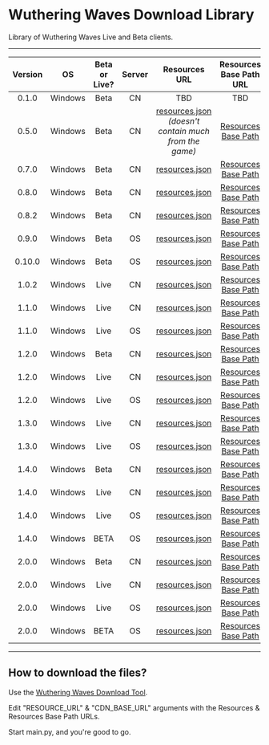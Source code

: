 # Wuthering Waves Download Library

Library of Wuthering Waves Live and Beta clients.

___

| Version | OS | Beta or Live? | Server |                                Resources URL                                 | Resources Base Path URL | Status |
|:-------:|:--:|:----:|:-------:|:---------------------------------------------------------------------------------------:|:-----------------------:|:------:|
| 0.1.0 | Windows | Beta | CN | TBD | TBD | TBD |
| 0.5.0 | Windows | Beta | CN | [resources.json](https://pcdownload-wangsu.aki-game.com/pcstarter/prod/game/G152/0.5.0/O3ZYlnyMFIUazvvZUsLJDMNLwvkPtBHq/resource.json) *(doesn't contain much from the game)* | [Resources Base Path](https://pcdownload-wangsu.aki-game.com/pcstarter/prod/game/G152/0.5.0/O3ZYlnyMFIUazvvZUsLJDMNLwvkPtBHq/zip/) | Active |
| 0.7.0 | Windows | Beta | CN | [resources.json](https://prod-cn-alicdn-gamestarter.kurogame.com/pcstarter/prod/game/G152/0.7.0/flsaxwdbqerujify/resource.json) | [Resources Base Path](https://prod-cn-alicdn-gamestarter.kurogame.com/pcstarter/prod/game/G152/0.7.0/flsaxwdbqerujify/zip/) | Active |
| 0.8.0 | Windows | Beta | CN | [resources.json](https://prod-cn-alicdn-gamestarter.kurogame.com/pcstarter/prod/game/G152/0.8.0/f1w8vyzhs76pn7o6/resource.json) | [Resources Base Path](https://prod-cn-alicdn-gamestarter.kurogame.com/pcstarter/prod/game/G152/0.8.0/f1w8vyzhs76pn7o6/zip/) | Active |
| 0.8.2 | Windows | Beta | CN | [resources.json](https://prod-cn-alicdn-gamestarter.kurogame.com/pcstarter/prod/game/G152/0.8.2/bueuxk5lp668zl1r/resource.json) | [Resources Base Path](https://prod-cn-alicdn-gamestarter.kurogame.com/pcstarter/prod/game/G152/0.8.2/bueuxk5lp668zl1r/zip/)| Active |
| 0.9.0 | Windows | Beta | OS | [resources.json](https://hw-pcdownload-qcloud.aki-game.net/pcstarter/prod/game/G153/0.9.0/jpbmm89ylh59n35a/resource.json) | [Resources Base Path](https://hw-pcdownload-qcloud.aki-game.net/pcstarter/prod/game/G153/0.9.0/jpbmm89ylh59n35a/zip/) | Active |
| 0.10.0 | Windows | Beta | OS | [resources.json](https://hw-pcdownload-qcloud.aki-game.net/pcstarter/prod/game/G153/0.10.0/qZGzaUF5yMLEQzOfuJdeELCAp5mC88tO/resource.json) | [Resources Base Path](https://hw-pcdownload-qcloud.aki-game.net/pcstarter/prod/game/G153/0.10.0/qZGzaUF5yMLEQzOfuJdeELCAp5mC88tO/zip/) | Active |
| 1.0.2 | Windows | Live | CN | [resources.json](https://pcdownload-wangsu.aki-game.com/pcstarter/prod/game/G152/1.0.2/BntThrNUJYUwa1TZ0Kik1VcLKhjD1Bt3/resource.json) | [Resources Base Path](https://pcdownload-wangsu.aki-game.com/pcstarter/prod/game/G152/1.0.2/BntThrNUJYUwa1TZ0Kik1VcLKhjD1Bt3/zip/) | Active |
| 1.1.0 | Windows | Live | CN | [resources.json](https://pcdownload-wangsu.aki-game.com/pcstarter/prod/game/G152/1.1.0/KGaeQlPRMXB2d7mh7cPFWnV8lvCd4tdq/resource.json) | [Resources Base Path](https://pcdownload-wangsu.aki-game.com/pcstarter/prod/game/G152/1.1.0/KGaeQlPRMXB2d7mh7cPFWnV8lvCd4tdq/zip/) | Active |
| 1.1.0 | Windows | Live | OS | [resources.json](https://hw-pcdownload-qcloud.aki-game.net/pcstarter/prod/game/G153/1.1.0/4YLpI4sTRXwcCwfMypqr6oSMaffuFhZP/resource.json) | [Resources Base Path](https://hw-pcdownload-qcloud.aki-game.net/pcstarter/prod/game/G153/1.1.0/4YLpI4sTRXwcCwfMypqr6oSMaffuFhZP/zip/) | Active |
| 1.2.0 | Windows | Beta | CN | [resources.json](https://pcdownload-wangsu.aki-game.com/pcstarter/prod/game/G152/1.2.0/7hzsDZbvz4PkA59CiCxwfuUuaDN2aW57/resource.json) | [Resources Base Path](https://pcdownload-wangsu.aki-game.com/pcstarter/prod/game/G152/1.2.0/7hzsDZbvz4PkA59CiCxwfuUuaDN2aW57/zip/) | Active |
| 1.2.0 | Windows | Live | CN | [resources.json](https://pcdownload-wangsu.aki-game.com/pcstarter/prod/game/G152/1.2.0/XFGRIhubj9Rql3peSHS7Z0bMBBspjTmt/resource.json) | [Resources Base Path](https://pcdownload-wangsu.aki-game.com/pcstarter/prod/game/G152/1.2.0/XFGRIhubj9Rql3peSHS7Z0bMBBspjTmt/zip/) | Active |
| 1.2.0 | Windows | Live | OS | [resources.json](https://hw-pcdownload-qcloud.aki-game.net/pcstarter/prod/game/G153/1.2.0/8ih6NmJpkHew53DyO981zQdAYjvp8Q8O/resource.json) | [Resources Base Path](https://hw-pcdownload-qcloud.aki-game.net/pcstarter/prod/game/G153/1.2.0/8ih6NmJpkHew53DyO981zQdAYjvp8Q8O/zip/) | Active |
| 1.3.0 | Windows | Live | CN | [resources.json](https://pcdownload-huoshan.aki-game.com/pcstarter/prod/game/G152/1.3.0/xZnXWq0k2gcdGmGs9XJgVaNGxD9OG2Ep/resource.json) | [Resources Base Path](https://pcdownload-huoshan.aki-game.com/pcstarter/prod/game/G152/1.3.0/xZnXWq0k2gcdGmGs9XJgVaNGxD9OG2Ep/zip/) | Active |
| 1.3.0 | Windows | Live | OS | [resources.json](https://hw-pcdownload-qcloud.aki-game.net/pcstarter/prod/game/G153/1.3.0/GKgoDGMrlhitpRtKSl8QSKGremJLL8bM/resource.json) | [Resources Base Path](https://hw-pcdownload-qcloud.aki-game.net/pcstarter/prod/game/G153/1.3.0/GKgoDGMrlhitpRtKSl8QSKGremJLL8bM/zip/) | Active |
| 1.4.0 | Windows | Beta | CN | [resources.json](https://pcdownload-huoshan.aki-game.com/pcstarter/prod/game/G152/1.4.0/iQPhVvIx0vVjUoykmdLNMSHN0sfNWeij/resource.json) | [Resources Base Path](https://pcdownload-huoshan.aki-game.com/pcstarter/prod/game/G152/1.4.0/iQPhVvIx0vVjUoykmdLNMSHN0sfNWeij/zip/) | Active |
| 1.4.0 | Windows | Live | CN | [resources.json](https://pcdownload-huoshan.aki-game.com/pcstarter/prod/game/G152/1.4.1/JsqiYbikxML33VEvDCnfhMml30ZouTWM/resource.json) | [Resources Base Path](https://pcdownload-huoshan.aki-game.com/pcstarter/prod/game/G152/1.4.1/JsqiYbikxML33VEvDCnfhMml30ZouTWM/zip) | Active |
| 1.4.0 | Windows | Live | OS | [resources.json](https://pcdownload-huoshan.aki-game.com/pcstarter/prod/game/G153/1.4.1/EMNj0aMLL8Dch8osjR0JtB7RMIelvyD6/resource.json) | [Resources Base Path](https://pcdownload-huoshan.aki-game.com/pcstarter/prod/game/G153/1.4.1/EMNj0aMLL8Dch8osjR0JtB7RMIelvyD6/zip) | Active |
| 1.4.0 | Windows | BETA | OS | [resources.json](https://hw-pcdownload-qcloud.aki-game.net/pcstarter/prod/game/G153/1.4.0/t3Xv3Zk1W9RSv0R0mE17kjbEsOuKClMl/resource.json) | [Resources Base Path](https://hw-pcdownload-qcloud.aki-game.net/pcstarter/prod/game/G153/1.4.0/t3Xv3Zk1W9RSv0R0mE17kjbEsOuKClMl/zip/) | Active |
| 2.0.0 | Windows | Beta | CN | [resources.json](https://pcdownload-huoshan.aki-game.com/pcstarter/prod/game/G152/2.0.0/s3QZbNfFYWyA3MPj4HVocJ5ksc33yeLb/resource.json) | [Resources Base Path](https://pcdownload-huoshan.aki-game.com/pcstarter/prod/game/G152/2.0.0/s3QZbNfFYWyA3MPj4HVocJ5ksc33yeLb/zip) | Active |
| 2.0.0 | Windows | Live | CN | [resources.json](https://pcdownload-huoshan.aki-game.com/pcstarter/prod/game/G152/2.0.0/xxxxxxxxxxxxxxxxxxxxxxxxxxxxxxxx/resource.json) | [Resources Base Path](https://pcdownload-huoshan.aki-game.com/pcstarter/prod/game/G152/2.0.0/xxxxxxxxxxxxxxxxxxxxxxxxxxxxxxxx/zip) | Active |
| 2.0.0 | Windows | Live | OS | [resources.json](https://pcdownload-huoshan.aki-game.com/pcstarter/prod/game/G152/2.0.0/xxxxxxxxxxxxxxxxxxxxxxxxxxxxxxxx/resource.json) | [Resources Base Path](https://pcdownload-huoshan.aki-game.com/pcstarter/prod/game/G152/2.0.0/xxxxxxxxxxxxxxxxxxxxxxxxxxxxxxxx/zip) | Active |
| 2.0.0 | Windows | BETA | OS | [resources.json](https://hw-pcdownload-qcloud.aki-game.net/pcstarter/prod/game/G153/2.0.0/xxxxxxxxxxxxxxxxxxxxxxxxxxxxxxxxxxxxx/resource.json) | [Resources Base Path](https://hw-pcdownload-qcloud.aki-game.net/pcstarter/prod/game/G153/1.4.0/xxxxxxxxxxxxxxxxxxxxxxxxxxxxxxxxxxxxx/zip/) | Active |
___
## How to download the files?

Use the [Wuthering Waves Download Tool](https://github.com/horoyoi-san/Kuro-Game/blob/Kuro-Game/RESOURCE.1.py).

Edit "RESOURCE_URL" & "CDN_BASE_URL" arguments with the Resources & Resources Base Path URLs.

Start main.py, and you're good to go.
